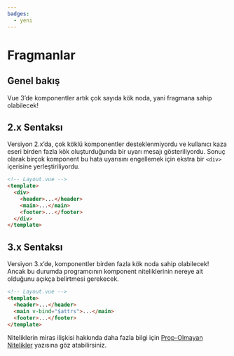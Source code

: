 ```yaml
---
badges:
  - yeni
---
```



# Fragmanlar <MigrationBadges :badges="$frontmatter.badges" />

## Genel bakış

Vue 3’de komponentler artık çok sayıda kök noda, yani fragmana sahip olabilecek!

## 2.x Sentaksı

Versiyon 2.x’da, çok köklü komponentler desteklenmiyordu ve kullanıcı kaza eseri birden fazla kök oluşturduğunda bir uyarı mesajı gösteriliyordu. Sonuç olarak birçok komponent bu hata uyarısını engellemek için ekstra bir `<div>` içerisine yerleştiriliyordu.

```html
<!-- Layout.vue -->
<template>
  <div>
    <header>...</header>
    <main>...</main>
    <footer>...</footer>
  </div>
</template>
```

## 3.x Sentaksı

Versiyon 3.x’de, komponentler birden fazla kök noda sahip olabilecek! Ancak bu durumda programcının komponent niteliklerinin nereye ait olduğunu açıkça belirtmesi gerekecek.

```html
<!-- Layout.vue -->
<template>
  <header>...</header>
  <main v-bind="$attrs">...</main>
  <footer>...</footer>
</template>
```

Niteliklerin miras ilişkisi hakkında daha fazla bilgi için [Prop-Olmayan Nitelikler](/guide/component-attrs.html) yazısına göz atabilirsiniz.
